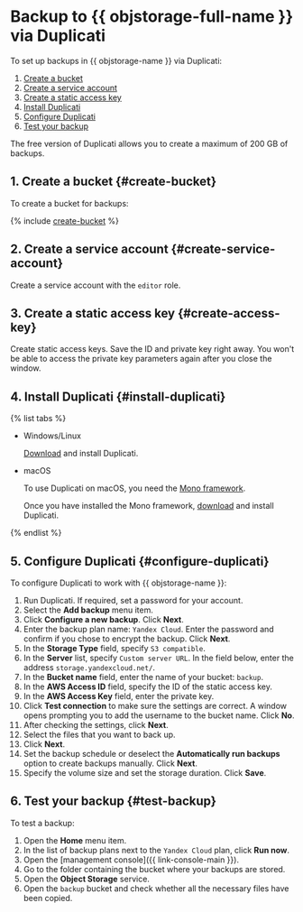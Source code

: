 # Backup to {{ objstorage-full-name }} via Duplicati

To set up backups in {{ objstorage-name }} via Duplicati:

1. [Create a bucket](#create-bucket)
1. [Create a service account](#create-service-account)
1. [Create a static access key](#create-access-key)
1. [Install Duplicati](#install-duplicati)
1. [Configure Duplicati](#configure-duplicati)
1. [Test your backup](#test-backup)

The free version of Duplicati allows you to create a maximum of 200 GB of backups.

## 1. Create a bucket {#create-bucket}

To create a bucket for backups:

{% include [create-bucket](../_solutions_includes/create-public-bucket.md) %}

## 2. Create a service account {#create-service-account}

Create a service account with the `editor` role.

## 3. Create a static access key {#create-access-key}

Create static access keys. Save the ID and private key right away. You won't be able to access the private key parameters again after you close the window.

## 4. Install Duplicati {#install-duplicati}

{% list tabs %}

- Windows/Linux

  [Download](https://www.duplicati.com/download) and install Duplicati.

- macOS

  To use Duplicati on macOS, you need the [Mono framework](https://www.mono-project.com/download/stable/#download-mac).

  Once you have installed the Mono framework, [download](https://www.duplicati.com/download) and install Duplicati.

{% endlist %}

## 5. Configure Duplicati {#configure-duplicati}

To configure Duplicati to work with {{ objstorage-name }}:

1. Run Duplicati. If required, set a password for your account.
1. Select the **Add backup** menu item.
1. Click **Configure a new backup**. Click **Next**.
1. Enter the backup plan name: `Yandex Cloud`. Enter the password and confirm if you chose to encrypt the backup. Click **Next**.
1. In the **Storage Type** field, specify `S3 compatible`.
1. In the **Server** list, specify `Custom server URL`. In the field below, enter the address `storage.yandexcloud.net/`.
1. In the **Bucket name** field, enter the name of your bucket: `backup`.
1. In the **AWS Access ID** field, specify the ID of the static access key.
1. In the **AWS Access Key** field, enter the private key.
1. Click **Test connection** to make sure the settings are correct. A window opens prompting you to add the username to the bucket name. Click **No**.
1. After checking the settings, click **Next**.
1. Select the files that you want to back up.
1. Click **Next**.
1. Set the backup schedule or deselect the **Automatically run backups** option to create backups manually. Click **Next**.
1. Specify the volume size and set the storage duration. Click **Save**.

## 6. Test your backup {#test-backup}

To test a backup:

1. Open the **Home** menu item.
1. In the list of backup plans next to the `Yandex Cloud` plan, click **Run now**.
1. Open the [management console]({{ link-console-main }}).
1. Go to the folder containing the bucket where your backups are stored.
1. Open the **Object Storage** service.
1. Open the `backup` bucket and check whether all the necessary files have been copied.

